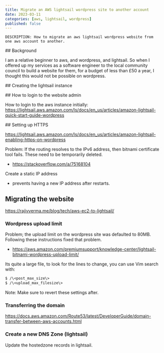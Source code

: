 ```yaml
---
title: Migrate an AWS lightsail wordpress site to another account
date: 2023-03-11
categories: [aws, lightsail, wordpress]
published: false
---
```


    DESCRIPTION: How to migrate an aws lightsail wordpress website from one aws account to another.

## Background

I am a relative beginner to aws, and wordpress, and lightsail. So when I offered up my services as a software engineer to the local community council to build a website for them, for a budget of less than £50 a year, I thought this would not be possible on wordpress.

## Creating the lightsail instance

## How to login to the website admin

How to login to the aws instance initially: https://lightsail.aws.amazon.com/ls/docs/en_us/articles/amazon-lightsail-quick-start-guide-wordpress

## Setting up HTTPS

https://lightsail.aws.amazon.com/ls/docs/en_us/articles/amazon-lightsail-enabling-https-on-wordpress

Problem: If the routing resolves to the IPv6 address, then bitnami certificate tool fails. These need to be temporarily deleted.

- https://stackoverflow.com/a/75168104

Create a static IP address

- prevents having a new IP address after restarts.

## Migrating the website

https://rajivverma.me/blog/tech/aws-ec2-to-lightsail/

### Wordpress upload limit

Problem; the upload limit on the wordpress site was defaulted to 80MB. Following these instructions fixed that problem.

- https://aws.amazon.com/premiumsupport/knowledge-center/lightsail-bitnami-wordpress-upload-limit/

Its quite a large file, to look for the lines to change, you can use Vim search with:

```sh
$ /\<post_max_size\>
$ /\<upload_max_filesize\>
```

Note: Make sure to revert these settings after.

### Transferring the domain

https://docs.aws.amazon.com/Route53/latest/DeveloperGuide/domain-transfer-between-aws-accounts.html

### Create a new DNS Zone (lightsail)

Update the hostedzone records in lightsail.
